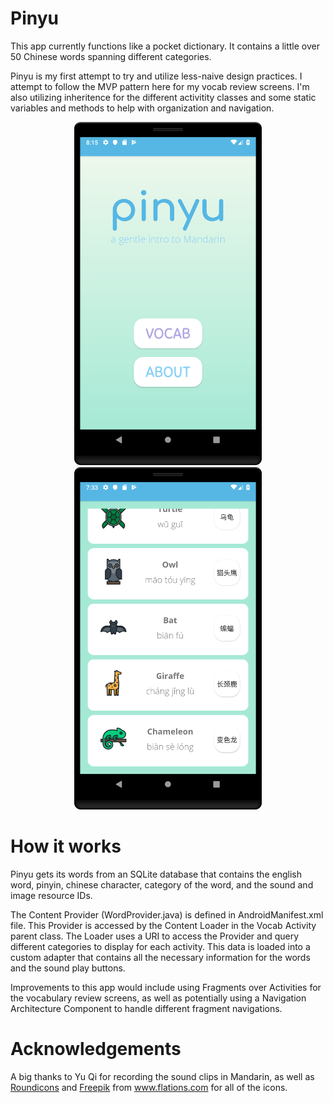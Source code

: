 # Pinyu
This app currently functions like a pocket dictionary. It contains a little over 50 Chinese words spanning different categories.

Pinyu is my first attempt to try and utilize less-naive design practices. I attempt to follow the MVP pattern here
for my vocab review screens. I'm also utilizing inheritence for the different activitity classes and some static
variables and methods to help with organization and navigation.

<p align="center"> <img src="https://github.com/ashfordhill/LearnChinese/blob/master/screenshots/mainmenu.png" width="300">
<img src="https://github.com/ashfordhill/LearnChinese/blob/master/screenshots/animalsscreen.png" width="300"></p>

# How it works
Pinyu gets its words from an SQLite database that contains the english word, pinyin, chinese character, category of the word,
and the sound and image resource IDs. 

The Content Provider (WordProvider.java) is defined in AndroidManifest.xml file. This Provider is accessed by
the Content Loader in the Vocab Activity parent class. The Loader uses a URI to access the Provider and query
different categories to display for each activity. This data is loaded into a custom adapter that contains all the 
necessary information for the words and the sound play buttons.

Improvements to this app would include using Fragments over Activities for the vocabulary review screens, as well as potentially
using a Navigation Architecture Component to handle different fragment navigations. 

# Acknowledgements
A big thanks to Yu Qi for recording the sound clips in Mandarin, as well as 
<a href="https://www.flaticon.com/authors/roundicons">Roundicons</a> and <a href="https://www.flaticon.com/authors/Freepik">Freepik</a>
from www.flations.com for all of the icons.
